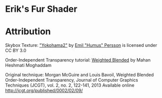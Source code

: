 # Erik's Fur Shader



# Attribution

Skybox Texture:
["Yokohama2"](https://humus.name/index.php?page=Textures&ID=138) 
by [Emil "Humus" Persson](https://humus.name/index.php?page=About) 
is licensed under CC BY 3.0

Order-Independent Transparency tutorial: [Weighted Blended](https://learnopengl.com/Guest-Articles/2020/OIT/Weighted-Blended) by Mahan Heshmati Moghaddam

Original technique:
Morgan McGuire and Louis Bavoil, Weighted Blended Order-Independent Transparency, Journal of Computer Graphics Techniques (JCGT), vol. 2, no. 2, 122-141, 2013
Available online http://jcgt.org/published/0002/02/09/
